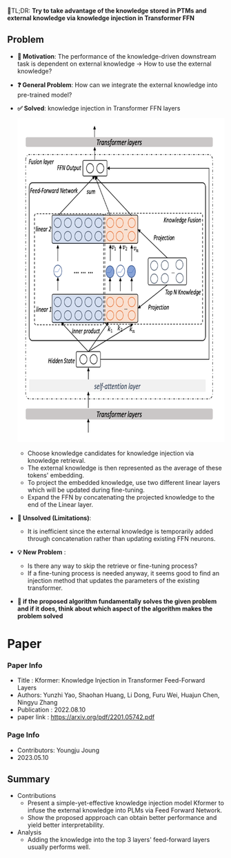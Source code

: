 📌TL;DR: **Try to take advantage of the knowledge stored in PTMs and external knowledge via knowledge injection in Transformer FFN**



## Problem 
* **👀 Motivation**: The performance of the knowledge-driven downstream task is dependent on external knowledge → How to use the external knowledge?

* **❓ General Problem**: How can we integrate the external knowledge into pre-trained model?

* **✅ Solved**: knowledge injection in Transformer FFN layers
  <p align="center"><img src="../../figures/2022_Kformer_1.png" width="600" height="750">

  - Choose knowledge candidates for knowledge injection via knowledge retrieval.
  - The external knowledge is then represented as the average of these tokens' embedding.
  - To project the embedded knowledge, use two different linear layers which will be updated during fine-tuning.
  - Expand the FFN by concatenating the projected knowledge to the end of the Linear layer.

* **🤔 Unsolved (Limitations)**:
  - It is inefficient since the external knowledge is temporarily added through concatenation rather than updating existing FFN neurons.

* **💡 New Problem** :
  - Is there any way to skip the retrieve or fine-tuning process?
  - If a fine-tuning process is needed anyway, it seems good to find an injection method that updates the parameters of the existing transformer.

* **🌹 if the proposed algorithm fundamentally solves the given problem and if it does, think about which aspect of the algorithm makes the problem solved**

# Paper

### Paper Info 
* Title : Kformer: Knowledge Injection in Transformer Feed-Forward Layers
* Authors: Yunzhi Yao, Shaohan Huang, Li Dong, Furu Wei, Huajun Chen, Ningyu Zhang
* Publication : 2022.08.10
* paper link : https://arxiv.org/pdf/2201.05742.pdf

### Page Info 
* Contributors: Youngju Joung
* 2023.05.10

## Summary 
* Contributions
  - Present a simple-yet-effective knowledge injection model Kformer to infuse the external knowledge into PLMs via Feed Forward Network.
  - Show the proposed appproach can obtain better performance and yield better interpretability.
* Analysis
  - Adding the knowledge into the top 3 layers' feed-forward layers usually performs well.
